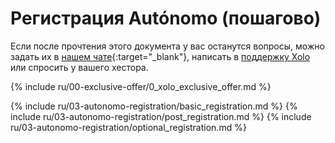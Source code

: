 # Регистрация Autónomo (пошагово)

Если после прочтения этого документа у вас останутся вопросы, можно задать их в 
[нашем чате](https://bit.ly/it-autonomos-es){:target="_blank"}, написать в [поддержку Xolo](#контакты-сапорта) или 
спросить у вашего хестора.

{% include ru/00-exclusive-offer/0_xolo_exclusive_offer.md %}

{% include ru/03-autonomo-registration/basic_registration.md %}
{% include ru/03-autonomo-registration/post_registration.md %}
{% include ru/03-autonomo-registration/optional_registration.md %}
